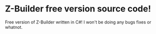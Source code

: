 # Z-Builder free version source code!
Free version of Z-Builder written in C#! I won't be doing any bugs fixes or whatnot.
